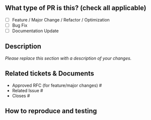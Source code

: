 <!--
     For Work In Progress Pull Requests, please use the Draft PR feature,
     see https://github.blog/2019-02-14-introducing-draft-pull-requests/ for further details.

     For a timely review/response, please avoid force-pushing additional
     commits if your PR already received reviews or comments.

     Before submitting a Pull Request, please ensure you've done the following:
     - 📖 Read the project's contributing guide
     - 👷‍♀️ Create small PRs.
     - 📝 Use descriptive commit messages.
     - 📗 Update any related documentation and include any relevant screenshots.
-->

## What type of PR is this? (check all applicable)

- [ ] Feature / Major Change / Refactor / Optimization
- [ ] Bug Fix
- [ ] Documentation Update

## Description

_Please replace this section with a description of your changes._

## Related tickets & Documents

<!--
For new features or major changes, we follow a documented RFC process (Check our CONTRIBUTING guidelines).
We cannot accept new features or major changes without a linked approved RFC.

For pull requests that relate or close an issue, please include them below.
-->

- Approved RFC (for feature/major changes) #
- Related Issue #
- Closes #

## How to reproduce and testing

<!--
For bug fixes, please describe how you reproduced the issue, what environments this was tested on (architecture, OS, etc.), and how the PR solves the issue.
-->
